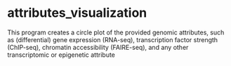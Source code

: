 # attributes_visualization
This program creates a circle plot of the provided genomic attributes, such as (differential) gene expression (RNA-seq), transcription factor strength (ChIP-seq), chromatin  accessibility (FAIRE-seq), and any other transcriptomic or epigenetic attribute
